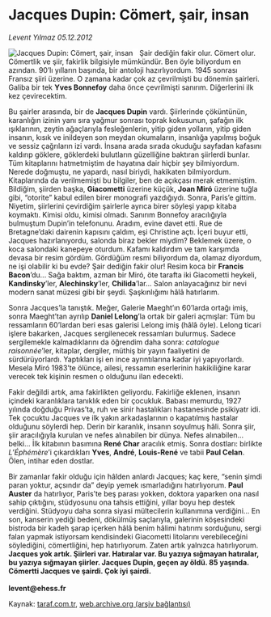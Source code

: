# Jacques Dupin: Cömert, şair, insan

*Levent Yılmaz 05.12.2012*

<div class="yazi"><img align="left" alt="Jacques Dupin: Cömert, şair, insan" border="0" src="http://www.taraf.com.tr/fotoraflar/makaleler/jacques-dupin-comert-sair-insan_2694_orijinal.jpg" style="border-right-width:10px; border-color:#FFFFFF"/><p>Şair dediğin fakir olur. Cömert olur. Cömertlik ve şiir, fakirlik bilgisiyle mümkündür. Ben öyle biliyordum en azından. 90’lı yılların başında, bir antoloji hazırlıyordum. 1945 sonrası Fransız şiiri üzerine. O zamana kadar çok az çevrilmişti bu dönemin şairleri. Galiba bir tek <b>Yves Bonnefoy</b> daha önce çevrilmişti sanırım. Diğerlerini ilk kez çevirecektim. </p>
<p>Bu şairler arasında, bir de <b>Jacques Dupin</b> vardı. Şiirlerinde çöküntünün, karanlığın izinin yanı sıra yağmur sonrası toprak kokusunun, şafağın ilk ışıklarının, zeytin ağaçlarıyla fesleğenlerin, yitip giden yolların, yitip giden insanın, kısık ve inildeyen son meydan okumaların, insanlığa yapılmış boğuk ve sessiz çağrıların izi vardı. İnsana arada sırada okuduğu sayfadan kafasını kaldırıp göklere, göklerdeki bulutların güzelliğine baktıran şiirlerdi bunlar. Tüm kitaplarını hatmetmiştim de hayatına dair hiçbir şey bilmiyordum. Nerede doğmuştu, ne yapardı, nasıl biriydi, hakikaten bilmiyordum. Kitaplarında da verilmemişti bu bilgiler, ben de açıkçası merak etmemiştim. Bildiğim, şiirden başka, <b>Giacometti</b> üzerine küçük, <b>Joan Miró</b> üzerine tuğla gibi, “otorite” kabul edilen birer monografi yazdığıydı. Sonra, Paris’e gittim. Niyetim, şiirlerini çevirdiğim şairlerle ayrıca birer söyleşi yapıp kitaba koymaktı. Kimisi oldu, kimisi olmadı. Sanırım Bonnefoy aracılığıyla bulmuştum Dupin’in telefonunu. Aradım, evine davet etti. Rue de Bretagne’daki dairenin kapısını çaldım, eşi Christine açtı. İçeri buyur etti, Jacques hazırlanıyordu, salonda biraz bekler miydim? Beklemek üzere, o koca salondaki kanepeye oturdum. Kafamı kaldırdım ve tam karşımda devasa bir resim gördüm. Gördüğüm resmi biliyordum da, olamaz diyordum, ne işi olabilir ki bu evde? Şair dediğin fakir olur! Resim koca bir <b>Francis Bacon</b>’du... Sağa baktım, azman bir Miró, öte tarafta iki Giacometti heykeli, <b>Kandinsky</b>’ler, <b>Alechinsky</b>’ler, <b>Chilida</b>’lar... Salon anlayacağınız bir nevi modern sanat müzesi gibi bir şeydi. Şaşkınlığımı hâlâ hatırlarım. </p>
<p>Sonra Jacques’la tanıştık. Meğer, Galerie Maeght’ın 60’larda ortağı imiş, sonra Maeght’tan ayrılıp <b>Daniel Lelong</b>’la ortak bir galeri açmışlar: Tüm bu ressamların 60’lardan beri esas galerisi Lelong imiş (hâlâ öyle). Lelong ticari işlere bakarken, Jacques sergilenecek ressamları bulurmuş. Sadece sergilemekle kalmadıklarını da öğrendim daha sonra: <i>catalogue raisonnée</i>’ler, kitaplar, dergiler, müthiş bir yayın faaliyetini de sürdürüyorlardı. Yaptıkları işi en ince ayrıntılarına kadar iyi yapıyorlardı. Mesela Miró 1983’te ölünce, ailesi, ressamın eserlerinin hakikiliğine karar verecek tek kişinin resmen o olduğunu ilan edecekti. </p>
<p>Fakir değildi artık, ama fakirlikten geliyordu. Fakirliğe eklenen, insanın içindeki karanlıklara tanıklık eden bir çocukluk. Babası memurdu, 1927 yılında doğduğu Privas’ta, ruh ve sinir hastalıkları hastanesinde psikiyatr idi. Tek çocuktu Jacques ve ilk yakın arkadaşlarının o kapatılmış hastalar olduğunu söylerdi hep. Derin bir karanlık, insanın soyulmuş hâli. Sonra şiir, şiir aracılığıyla kurulan ve nefes alınabilen bir dünya. Nefes alınabilen... belki... İlk kitabının basımına <b>René Char</b> aracılık etmiş. Sonra dostları: birlikte <i>L’Éphémère</i>’i çıkardıkları <b>Yves</b>, <b>André</b>, <b>Louis-René</b> ve tabii <b>Paul Celan</b>. Ölen, intihar eden dostlar.</p>
<p>Bir zamanlar fakir olduğu için hâlden anlardı Jacques; kaç kere, “senin şimdi paran yoktur, açsındır da” deyip yemek ısmarladığını hatırlıyorum. <b>Paul Auster</b> da hatırlıyor, Paris’te beş parası yokken, doktora yaparken ona nasıl sahip çıktığını, stüdyosunu ona tahsis ettiğini, yıllar boyu hep destek verdiğini. Stüdyoyu daha sonra siyasi mültecilerin kullanımına verdiğini... En son, kanserin yediği bedeni, dökülmüş saçlarıyla, galerinin köşesindeki bistroda bir kadeh şarap içerken hâlâ benim hâlimi hatırımı sorduğunu, sergi falan yapmak istiyorsam kendisindeki Giacometti litolarını verebileceğini söylediğini, cömertliğini, hep hatırlıyorum. Zaten artık yalnızca hatırlıyorum. <b>Jacques yok artık. Şiirleri var. Hatıralar var. Bu yazıya sığmayan hatıralar, bu yazıya sığmayan şiirler. Jacques Dupin, geçen ay öldü. 85 yaşında. Cömertti Jacques ve şairdi. Çok iyi şairdi.<br/><br/></b><b>levent@ehess.fr</b></p>
</div>

Kaynak: [taraf.com.tr](http://www.taraf.com.tr/levent-yilmaz/makale-jacques-dupin-comert-sair-insan.htm), [web.archive.org (arşiv bağlantısı)](http://web.archive.org/web/20131107152749/http://www.taraf.com.tr/levent-yilmaz/makale-jacques-dupin-comert-sair-insan.htm)
